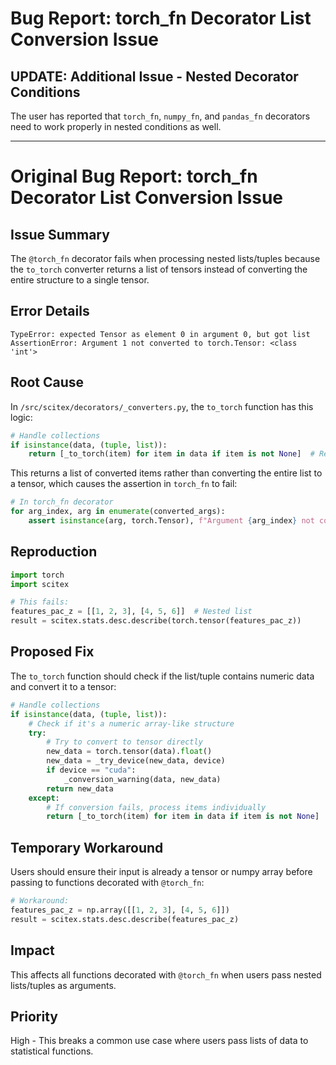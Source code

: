 <!-- ---
!-- Timestamp: 2025-06-01 11:17:11
!-- Author: ywatanabe
!-- File: /ssh:ywatanabe@sp:/home/ywatanabe/proj/.claude-worktree/scitex_repo/project_management/bug-reports/bug-report-torch-fn-list-conversion.md
!-- --- -->

# Bug Report: torch_fn Decorator List Conversion Issue

## UPDATE: Additional Issue - Nested Decorator Conditions
The user has reported that `torch_fn`, `numpy_fn`, and `pandas_fn` decorators need to work properly in nested conditions as well.

---

# Original Bug Report: torch_fn Decorator List Conversion Issue

## Issue Summary
The `@torch_fn` decorator fails when processing nested lists/tuples because the `to_torch` converter returns a list of tensors instead of converting the entire structure to a single tensor.

## Error Details
```
TypeError: expected Tensor as element 0 in argument 0, but got list
AssertionError: Argument 1 not converted to torch.Tensor: <class 'int'>
```

## Root Cause
In `/src/scitex/decorators/_converters.py`, the `to_torch` function has this logic:

```python
# Handle collections
if isinstance(data, (tuple, list)):
    return [_to_torch(item) for item in data if item is not None]  # Returns list, not tensor!
```

This returns a list of converted items rather than converting the entire list to a tensor, which causes the assertion in `torch_fn` to fail:

```python
# In torch_fn decorator
for arg_index, arg in enumerate(converted_args):
    assert isinstance(arg, torch.Tensor), f"Argument {arg_index} not converted to torch.Tensor: {type(arg)}"
```

## Reproduction
```python
import torch
import scitex

# This fails:
features_pac_z = [[1, 2, 3], [4, 5, 6]]  # Nested list
result = scitex.stats.desc.describe(torch.tensor(features_pac_z))
```

## Proposed Fix
The `to_torch` function should check if the list/tuple contains numeric data and convert it to a tensor:

```python
# Handle collections
if isinstance(data, (tuple, list)):
    # Check if it's a numeric array-like structure
    try:
        # Try to convert to tensor directly
        new_data = torch.tensor(data).float()
        new_data = _try_device(new_data, device)
        if device == "cuda":
            _conversion_warning(data, new_data)
        return new_data
    except:
        # If conversion fails, process items individually
        return [_to_torch(item) for item in data if item is not None]
```

## Temporary Workaround
Users should ensure their input is already a tensor or numpy array before passing to functions decorated with `@torch_fn`:

```python
# Workaround:
features_pac_z = np.array([[1, 2, 3], [4, 5, 6]])
result = scitex.stats.desc.describe(features_pac_z)
```

## Impact
This affects all functions decorated with `@torch_fn` when users pass nested lists/tuples as arguments.

## Priority
High - This breaks a common use case where users pass lists of data to statistical functions.

<!-- EOF -->